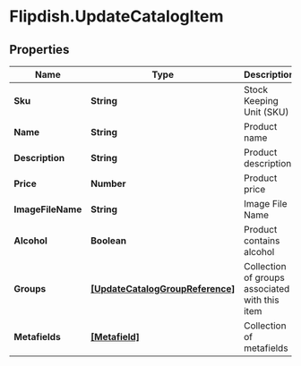 # Flipdish.UpdateCatalogItem

## Properties
Name | Type | Description | Notes
------------ | ------------- | ------------- | -------------
**Sku** | **String** | Stock Keeping Unit (SKU) | [optional] 
**Name** | **String** | Product name | [optional] 
**Description** | **String** | Product description | [optional] 
**Price** | **Number** | Product price | [optional] 
**ImageFileName** | **String** | Image File Name | [optional] 
**Alcohol** | **Boolean** | Product contains alcohol | [optional] 
**Groups** | [**[UpdateCatalogGroupReference]**](UpdateCatalogGroupReference.md) | Collection of groups associated with this item | [optional] 
**Metafields** | [**[Metafield]**](Metafield.md) | Collection of metafields | [optional] 


